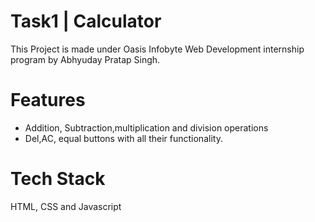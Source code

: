 # Task1 | Calculator

This Project is made under Oasis Infobyte Web Development internship program by Abhyuday Pratap Singh.

# Features
 - Addition, Subtraction,multiplication and division operations
 - Del,AC, equal buttons with all their functionality.

# Tech Stack 
 HTML, CSS and Javascript

 